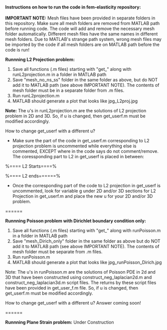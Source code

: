 #### Instructions on how to run the code in fem-elasticity repository:

**IMPORTANT NOTE:** 
Mesh files have been provided in separate folders in this repository. Make sure
all mesh folders are removed from MATLAB path before running code. The code will 
add and remove the necessary mesh folder automatically. Different mesh files have
the same names in different mesh folders. Due to MATLAB's strange path system, 
wrong mesh files may be imported by the code if all mesh folders are on MATLAB path 
before the code is run!

**Runnning L2 Projection problem:**

  1. Save all functions (.m files) starting with "get_" along with runL2projection.m
      in a folder in MATLAB path
  2. Save "mesh_no_ns_ss" folder in the same folder as above, but do NOT add it to
     MATLAB path (see above IMPORTANT NOTE). The contents of mesh folder must be 
     in a separate folder from .m files.
  3. Run runL2projection.m 
  4. MATLAB should generate a plot that looks like jpg_L2proj.jpg 

 **Note:** The u's in runL2projection.m are the solutions of L2 projection problem in 2D
       and 3D. So, if u is changed, then get_userf.m must be modified accordingly.

  How to change get_userf with a different u?
 
  + Make sure the part of the code in get_userf.m corresponding to L2 projection problem 
     is uncommented while everything else is commented, EXCEPT where in the code says 
     do not comment/remove. The coressponding part to L2 in get_userf is placed in between:

   %==== L2 Starts====%

   %==== L2 ends======% 

  + Once the corresponding part of the code to L2 projection in get_userf is uncommented,
       look for variable g under 2D and/or 3D sections for L2 Projection in get_userf.m 
       and place the new u for your 2D and/or 3D problem.

======

**Runnning Poisson problem with Dirichlet boundary condition only:**

   1. Save all functions (.m files) starting with "get_" along with runPoisson.m
      in a folder in MATLAB path
   2. Save "mesh_Dirich_only" folder in the same folder as above but do NOT add it to
     MATLAB path (see above IMPORTANT NOTE). The contents of mesh folder must be 
     separate from .m files.
   3. Run runPoisson.m 
   4. MATLAB should generate a plot that looks like jpg_runPoisson_Dirich.jpg 

 Note: The u's in runPoisson.m are the solutions of Poisson PDE in 2d and 3D that 
       have been constructed using construct_neg_laplacian2d.m and 
       construct_neg_laplacian3d.m script files. The returns by these script files
       have been provided in get_user_f.m file. So, if u is changed, then get_userf.m 
       must be modified accordingly.

  How to change get_userf with a different u?
  Answer coming soon!

======

**Runnning Plane Strain problem:**
   Under Construction


